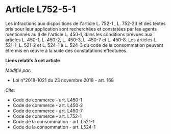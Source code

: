 # Article L752-5-1

Les infractions aux dispositions de l'article L. 752-1 , L. 752-23 et des textes pris pour leur application sont recherchées
et constatées par les agents mentionnés au II de l'article L. 450-1, dans les conditions prévues aux articles L. 450-1, L.
450-2, L. 450-3, L. 450-7 et L. 450-8. Les articles L. 521-1, L. 521-2 et L. 524-1 à L. 524-3 du code de la consommation
peuvent être mis en œuvre à la suite des constatations effectuées.

**Liens relatifs à cet article**

_Modifié par_:

  - Loi n°2018-1021 du 23 novembre 2018 - art. 168

_Cite_:

  - Code de commerce - art. L450-1
  - Code de commerce - art. L450-2
  - Code de commerce - art. L450-7
  - Code de commerce - art. L752-1
  - Code de la consommation - art. L521-1
  - Code de la consommation - art. L524-1
